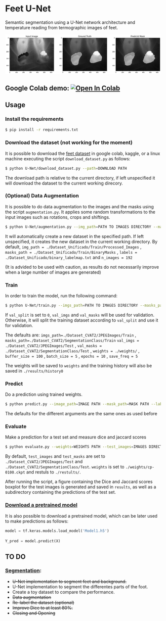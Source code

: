 # Feet U-Net

Semantic segmentation using a U-Net network architecture and temperature reading from termographic images of feet.

![Example](./U-Net/results/example.png)

## Google Colab demo: [![Open In Colab](https://colab.research.google.com/assets/colab-badge.svg)](https://colab.research.google.com/drive/1ODqQGpF4-0Cf6RPxyjy4_AqOZ1WBRb-7?usp=sharing)

## Usage

### Install the requirements

```bash
$ pip install -r requirements.txt
```
### Download the dataset (not working for the moment)

It is possible to download the [feet dataset](https://drive.google.com/drive/folders/1n7DYb1qUUBPdBHXFmVjraCkfEQj3Cael?usp=sharing) in google colab, kaggle, or a linux machine executing the script `download_dataset.py` as follows:

```bash
$ python U-Net/download_dataset.py --path=DOWNLOAD PATH
```
The download path is relative to the current directory, if left unspecified it will download the dataset to the current working direcory.

### (Optional) Data Augmentation

It is possible to do data augmentation to the images and the masks using the script `augmentation.py`. It applies some random transformations to the input images such as rotations, crops and shiftings.

```bash
$ python U-Net/augmentation.py --img_path=PATH TO IMAGES DIRECTORY --masks_path=PATH TO MASKS DIRECTORY --augmented_path=PATH TO SAVE THE NEW DATASET --labels=PATH OF THE LABELMAP n_images=NUMBER OF IMAGES TO GENERATE 
```

It will automatically create a new dataset in the specified path. If left unspecified, it creates the new dataset in the current working directory. By default, `img_path = ./Dataset_Unificado/Train/Processed_Images` , `masks_path = ./Dataset_Unificado/Train/BinaryMasks` , `labels = ./Dataset_Unificado/binary_labelmap.txt` and `n_images = 192`  

(It is advided to be used with caution, as results do not necessarily improve when a large number of images are generated)

### Train 

In order to train the model, run the following command:

```bash
$ python U-Net/train.py --imgs_path=PATH TO IMAGES DIRECTORY --masks_path=PATH TO MASKS DIRECTORY --val_imgs=PATH TO THE IMAGES FOR VALIDATION --val_masks=PATH TO THE MASKS FOR VALIDATION --val_split=VALIDATION SPLIT --weights=PATH TO SAVE THE TRAINED WEIGHTS --buffer_size=BUFFER_SIZE --batch_size=BATCH SIZE --epochs=NUMBER OF EPOCHOS --save_freq=SAVE FREQUENCY FOR THE CHECKPOINTS
```

If `val_split` is set to `0`, `val_imgs` and `val_masks` will be used for validation. Otherwise, it will split the training dataset according to `val_split` and use it for validation.

The defaults are: `imgs_path=./Dataset_CVAT2/JPEGImages/Train` , `masks_path=./Dataset_CVAT2/SegmentationClass/Train` `val_imgs = ./Dataset_CVAT2/JPEGImages/Test` , `val_masks = ./Dataset_CVAT2/SegmentationClass/Test` , `weights = ./weights/` , `buffer_size = 100` , `batch_size = 5` , `epochs = 10` , `save_freq = 5` 

The weights will be saved to `weights` and the training history will also be saved in `./results/history0`

### Predict

Do a prediction using trained weights.

```bash
$ python predict.py --image_path=IMAGE PATH --mask_path=MASK PATH --labels=LABELS PATH --show_results=True --weights=WEIGHTS PATH
```
The defaults for the different arguments are the same ones as used before

### Evaluate

Make a prediction for a test set and measure dice and jaccard scores

```bash
$ python evaluate.py --weights=WEIGHTS PATH --test_images=IMAGES DIRECTORY PATH --test_masks=MASKS DIRECTORY PATH --results=PATH TO SAVE THE RESULTS
```

By default, `test_images` and `test_masks` are set to `./Dataset_CVAT2/JPEGImages/Test` and `./Dataset_CVAT2/SegmentationClass/Test`. `weights` is set to `./weights/cp-0100.ckpt` and restuls to `./restults/`.

After running the script, a figure containing the Dice and Jaccard scores boxplot for the test images is generated and saved in `results`, as well as a subdirectory containing the predictions of the test set. 


### [Download a pretrained model](https://drive.google.com/file/d/1S-pUZZONC3fqMSvXfBg_7tGdxtkLIs-F/view?usp=sharing)

It is also possible to download a pretrained model, which can be later used to make predictions as follows:

```python
model = tf.keras.models.load_model('Model1.h5')

Y_pred = model.predict(X)
```

## TO DO

### [Segmentation](./U-Net):

- ~~U-Net implementation to segment feet and background.~~
- U-Net implementation to segment the differentes parts of the foot.
- Create a toy dataset to compare the performance.
- ~~Data augmentation~~
- ~~Re-label the dataset (optional)~~
- ~~Improve Dice to at least 80%.~~
- ~~Closing and Opening~~
